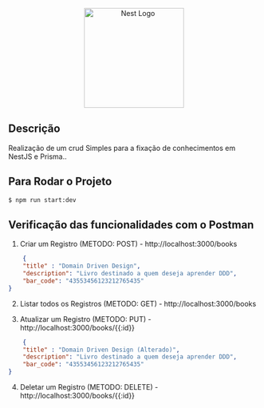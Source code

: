 <p align="center">
  <a href="http://nestjs.com/" target="blank"><img src="https://nestjs.com/img/logo-small.svg" width="200" alt="Nest Logo" /></a>
</p>

[circleci-image]: https://img.shields.io/circleci/build/github/nestjs/nest/master?token=abc123def456
[circleci-url]: https://circleci.com/gh/nestjs/nest


## Descrição

Realização de um crud Simples para a fixação de conhecimentos em NestJS e Prisma..

## Para Rodar o Projeto

```bash
$ npm run start:dev
```

## Verificação das funcionalidades com o Postman

1. Criar um Registro (METODO: POST) - http://localhost:3000/books

```json
    {
    "title" : "Domain Driven Design",
    "description": "Livro destinado a quem deseja aprender DDD",
    "bar_code": "43553456123212765435"
}
 ```

2. Listar todos os Registros (METODO: GET) - http://localhost:3000/books

3. Atualizar um Registro (METODO: PUT) - http://localhost:3000/books/{{:id}}

```json
    {
    "title" : "Domain Driven Design (Alterado)",
    "description": "Livro destinado a quem deseja aprender DDD",
    "bar_code": "43553456123212765435"
}
 ```

4. Deletar um Registro (METODO: DELETE) - http://localhost:3000/books/{{:id}}




